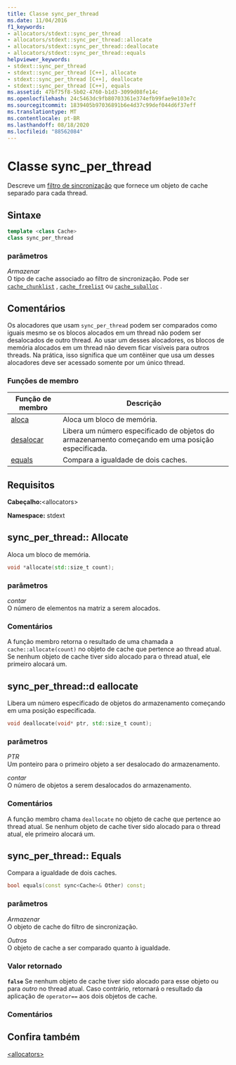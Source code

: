 ```yaml
---
title: Classe sync_per_thread
ms.date: 11/04/2016
f1_keywords:
- allocators/stdext::sync_per_thread
- allocators/stdext::sync_per_thread::allocate
- allocators/stdext::sync_per_thread::deallocate
- allocators/stdext::sync_per_thread::equals
helpviewer_keywords:
- stdext::sync_per_thread
- stdext::sync_per_thread [C++], allocate
- stdext::sync_per_thread [C++], deallocate
- stdext::sync_per_thread [C++], equals
ms.assetid: 47bf75f8-5b02-4760-b1d3-3099d08fe14c
ms.openlocfilehash: 24c5463dc9fb80703361e374efb99fae9e103e7c
ms.sourcegitcommit: 1839405b97036891b6e4d37c99def044d6f37eff
ms.translationtype: MT
ms.contentlocale: pt-BR
ms.lasthandoff: 08/18/2020
ms.locfileid: "88562084"
---
```

# <a name="sync_per_thread-class"></a>Classe sync_per_thread

Descreve um [filtro de sincronização](../standard-library/allocators-header.md) que fornece um objeto de cache separado para cada thread.

## <a name="syntax"></a>Sintaxe

```cpp
template <class Cache>
class sync_per_thread
```

### <a name="parameters"></a>parâmetros

*Armazenar*\
O tipo de cache associado ao filtro de sincronização. Pode ser [`cache_chunklist`](../standard-library/cache-chunklist-class.md) , [`cache_freelist`](../standard-library/cache-freelist-class.md) ou [`cache_suballoc`](../standard-library/cache-suballoc-class.md) .

## <a name="remarks"></a>Comentários

Os alocadores que usam `sync_per_thread` podem ser comparados como iguais mesmo se os blocos alocados em um thread não podem ser desalocados de outro thread. Ao usar um desses alocadores, os blocos de memória alocados em um thread não devem ficar visíveis para outros threads. Na prática, isso significa que um contêiner que usa um desses alocadores deve ser acessado somente por um único thread.

### <a name="member-functions"></a>Funções de membro

|Função de membro|Descrição|
|-|-|
|[aloca](#allocate)|Aloca um bloco de memória.|
|[desalocar](#deallocate)|Libera um número especificado de objetos do armazenamento começando em uma posição especificada.|
|[equals](#equals)|Compara a igualdade de dois caches.|

## <a name="requirements"></a>Requisitos

**Cabeçalho:**\<allocators>

**Namespace:** stdext

## <a name="sync_per_threadallocate"></a><a name="allocate"></a> sync_per_thread:: Allocate

Aloca um bloco de memória.

```cpp
void *allocate(std::size_t count);
```

### <a name="parameters"></a>parâmetros

*contar*\
O número de elementos na matriz a serem alocados.

### <a name="remarks"></a>Comentários

A função membro retorna o resultado de uma chamada a `cache::allocate(count)` no objeto de cache que pertence ao thread atual. Se nenhum objeto de cache tiver sido alocado para o thread atual, ele primeiro alocará um.

## <a name="sync_per_threaddeallocate"></a><a name="deallocate"></a> sync_per_thread::d eallocate

Libera um número especificado de objetos do armazenamento começando em uma posição especificada.

```cpp
void deallocate(void* ptr, std::size_t count);
```

### <a name="parameters"></a>parâmetros

*PTR*\
Um ponteiro para o primeiro objeto a ser desalocado do armazenamento.

*contar*\
O número de objetos a serem desalocados do armazenamento.

### <a name="remarks"></a>Comentários

A função membro chama `deallocate` no objeto de cache que pertence ao thread atual. Se nenhum objeto de cache tiver sido alocado para o thread atual, ele primeiro alocará um.

## <a name="sync_per_threadequals"></a><a name="equals"></a> sync_per_thread:: Equals

Compara a igualdade de dois caches.

```cpp
bool equals(const sync<Cache>& Other) const;
```

### <a name="parameters"></a>parâmetros

*Armazenar*\
O objeto de cache do filtro de sincronização.

*Outros*\
O objeto de cache a ser comparado quanto à igualdade.

### <a name="return-value"></a>Valor retornado

**`false`** Se nenhum objeto de cache tiver sido alocado para esse objeto ou para *outro* no thread atual. Caso contrário, retornará o resultado da aplicação de `operator==` aos dois objetos de cache.

### <a name="remarks"></a>Comentários

## <a name="see-also"></a>Confira também

[\<allocators>](../standard-library/allocators-header.md)
